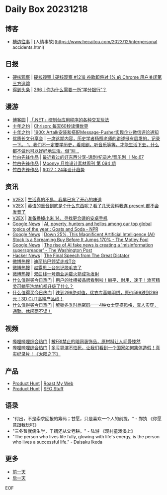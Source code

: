 # Daily Box 20231218

## 博客
- [槽边往事](https://www.hecaitou.com/) | [人情事故](https://www.hecaitou.com/2023/12/interpersonal accidents.html)

## 日报
- [硬核观察](https://linux.cn/news/express/) | [硬核观察 | 硬核观察 #1218 谷歌即将对 1% 的 Chrome 用户关闭第三方追踪](https://linux.cn/article-16480-1.html?utm_source=rss&utm_medium=rss)
- [得到头条](https://www.dedao.cn/course/detail?id=nb9L2q1e3OxKBPNsdoJrgN8P0Rwo6B) | [266｜你为什么需要一所“学分银行”？](https://m.igetget.com/share/course/article/article_id/107303)

## 漫游
- [博客园](https://www.cnblogs.com/aggsite/headline) | [「.NET」控制台应用程序的各种交互玩法](https://www.cnblogs.com/tcjiaan/p/17908891.html)
- [十年之约](https://www.foreverblog.cn/feeds.html) | [Chrison: 每天60秒读懂世界](https://blog.chrison.cn/live/224.html)
- [十年之约](https://www.foreverblog.cn/feeds.html) | [1900: Artalk安装和搭配Message-Pusher实现企业微信评论通知](https://1900.live/artalk-message-pusher-wework-comment-notification/)
- [优质长文分享会](https://m.okjike.com/topics/56d2fabe7cb3331100467e2b) | [一席这期内容，历史学者杨照老师的讲述挺有启发的，记录一下。 1、我们不一定要学历史，看戏剧，听音乐等等，才能生活下去，什么都不做也可以好好地生活。但“别...](https://mp.weixin.qq.com/s/hhnPLep46FjVCakXrJg5Sw)
- [竹白先锋作品](https://www.zhubai.wiki/) | [最近看过的好东西分享-话剧/纪录片/音乐剧 ｜No.67](https://open.zhubai.wiki/a/l/t/z/pl/220525/2348187215462576128)
- [竹白先锋作品](https://www.zhubai.wiki/) | [Moonvy 月维设计素材周刊 第 094 期](https://open.zhubai.wiki/a/l/t/z/pl/moonvy/2348182707743383552)
- [竹白先锋作品](https://www.zhubai.wiki/) | [#027：24年设计趋势](https://open.zhubai.wiki/a/l/t/z/pl/zjing/2348166995469565952)

## 资讯
- [V2EX](https://www.v2ex.com/) | [生活真的不易，我早已忘了开心的味道](https://www.v2ex.com/t/1001128)
- [V2EX](https://www.v2ex.com/) | [英语的重音到底是个什么东西呢？看了几天资料我连 present 都不会发音了](https://www.v2ex.com/t/1001098)
- [V2EX](https://www.v2ex.com/) | [准备换掉小米 14，寻找更合适的安卓手机](https://www.v2ex.com/t/1001084)
- [Google News](https://news.google.com/topics/CAAqJggKIiBDQkFTRWdvSUwyMHZNRGRqTVhZU0FtVnVHZ0pWVXlnQVAB/sections/CAQiQ0NCQVNMQW9JTDIwdk1EZGpNWFlTQW1WdUdnSlZVeUlOQ0FRYUNRb0hMMjB2TUcxcmVpb0pFZ2N2YlM4d2JXdDZLQUEqKggAKiYICiIgQ0JBU0Vnb0lMMjB2TURkak1YWVNBbVZ1R2dKVlV5Z0FQAVAB) | [AI, poverty, hunters and hellos among our top global topics of the year : Goats and Soda - NPR](https://news.google.com/rss/articles/CBMiiwFodHRwczovL3d3dy5ucHIub3JnL3NlY3Rpb25zL2dvYXRzYW5kc29kYS8yMDIzLzEyLzE3LzEyMTkxODcwMDUvb3VyLXRvcC1nbG9iYWwtcG9zdHMtbWlnaHQtY2hhbmdlLWhvdy15b3UtdGhpbmstYWJvdXQtaHVudGVycy1haS1hbmQtaGVsbG9z0gEA?oc=5)
- [Google News](https://news.google.com/topics/CAAqJggKIiBDQkFTRWdvSUwyMHZNRGRqTVhZU0FtVnVHZ0pWVXlnQVAB/sections/CAQiQ0NCQVNMQW9JTDIwdk1EZGpNWFlTQW1WdUdnSlZVeUlOQ0FRYUNRb0hMMjB2TUcxcmVpb0pFZ2N2YlM4d2JXdDZLQUEqKggAKiYICiIgQ0JBU0Vnb0lMMjB2TURkak1YWVNBbVZ1R2dKVlV5Z0FQAVAB) | [Down 25%, This Magnificent Artificial Intelligence (AI) Stock Is a Screaming Buy Before It Jumps 170% - The Motley Fool](https://news.google.com/rss/articles/CBMiXWh0dHBzOi8vd3d3LmZvb2wuY29tL2ludmVzdGluZy8yMDIzLzEyLzE3L2Rvd24tMjUtdGhpcy1tYWduaWZpY2VudC1hcnRpZmljaWFsLWludGVsbGlnZW5jZS1hL9IBAA?oc=5)
- [Google News](https://news.google.com/topics/CAAqJggKIiBDQkFTRWdvSUwyMHZNRGRqTVhZU0FtVnVHZ0pWVXlnQVAB/sections/CAQiQ0NCQVNMQW9JTDIwdk1EZGpNWFlTQW1WdUdnSlZVeUlOQ0FRYUNRb0hMMjB2TUcxcmVpb0pFZ2N2YlM4d2JXdDZLQUEqKggAKiYICiIgQ0JBU0Vnb0lMMjB2TURkak1YWVNBbVZ1R2dKVlV5Z0FQAVAB) | [The rise of AI fake news is creating a 'misinformation superspreader' - The Washington Post](https://news.google.com/rss/articles/CBMiUWh0dHBzOi8vd3d3Lndhc2hpbmd0b25wb3N0LmNvbS90ZWNobm9sb2d5LzIwMjMvMTIvMTcvYWktZmFrZS1uZXdzLW1pc2luZm9ybWF0aW9uL9IBAA?oc=5)
- [Hacker News](https://news.ycombinator.com/front) | [The Final Speech from The Great Dictator](https://news.ycombinator.com/item?id=38673292)
- [微博热搜](https://weibo.com/newlogin?tabtype=search) | [迪丽热巴领奖走成T台](https://s.weibo.com/weibo?q=%23%E8%BF%AA%E4%B8%BD%E7%83%AD%E5%B7%B4%E9%A2%86%E5%A5%96%E8%B5%B0%E6%88%90T%E5%8F%B0%23)
- [微博热搜](https://weibo.com/newlogin?tabtype=search) | [赵露思上台忘记脱毛衣了](https://s.weibo.com/weibo?q=%23%E8%B5%B5%E9%9C%B2%E6%80%9D%E4%B8%8A%E5%8F%B0%E5%BF%98%E8%AE%B0%E8%84%B1%E6%AF%9B%E8%A1%A3%E4%BA%86%23)
- [微博热搜](https://weibo.com/newlogin?tabtype=search) | [双曲线一号商业运载火箭成功发射](https://s.weibo.com/weibo?q=%23%E5%8F%8C%E6%9B%B2%E7%BA%BF%E4%B8%80%E5%8F%B7%E5%95%86%E4%B8%9A%E8%BF%90%E8%BD%BD%E7%81%AB%E7%AE%AD%E6%88%90%E5%8A%9F%E5%8F%91%E5%B0%84%23)
- [什么值得买今日热门](https://post.smzdm.com/hot_1/) | [用户的吐槽被品牌看到啦！躺平、耐用、速干！添可精灵可躺平洗地机都升级了什么？](https://post.smzdm.com/p/a4xlod0x/)
- [什么值得买今日热门](https://post.smzdm.com/hot_1/) | [跌到299绝对值，优衣库高端羽绒，原价599跌到299元！3D CUT高端产品线！](https://post.smzdm.com/p/aqq8o9np/)
- [什么值得买今日热门](https://post.smzdm.com/hot_1/) | [解锁冬季时尚密码——4种女士穿搭风格，真人实穿，通勤、休闲两不误！](https://post.smzdm.com/p/a96nlmgp/)

## 视频
- [哔哩哔哩综合热门](https://www.bilibili.com/v/popular/all/) | [被FBI禁止的暗网装饰品，原材料让人毛骨悚然](https://b23.tv/BV1Pw41147Kc)
- [哔哩哔哩综合热门](https://www.bilibili.com/v/popular/all/) | [多亏导演不怕死，让我们看到一个国家如何集体造假！真实纪录片！《太阳之下》](https://b23.tv/BV1TG411Y7dw)

## 产品
- [Product Hunt](https://www.producthunt.com) | [Roast My Web](https://www.producthunt.com/posts/roast-my-web)
- [Product Hunt](https://www.producthunt.com) | [SEO Stuff](https://www.producthunt.com/posts/seo-stuff)

## 语录
- "付出，不是索求回报的筹码；甘愿，只是喜欢一个人的前提。" - 郑执 《你愿意跟我玩吗》
- "三冬暂就儒生学，千耦还从父老耕。" - 陆游 《观村童戏溪上》
- "The person who lives life fully, glowing with life's energy, is the person who lives a successful life." - Daisaku Ikeda

## 更多
- [前一天](daily-box-20231217.md)
- [后一天](daily-box-20231219.md)

EOF